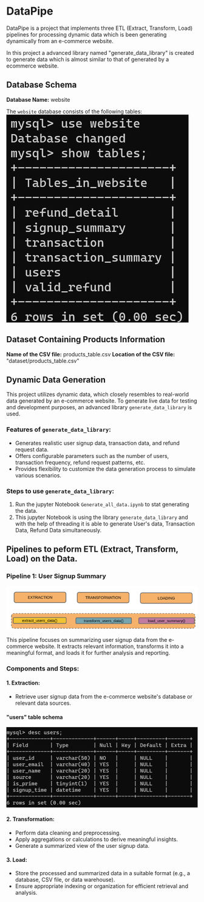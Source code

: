 # DataPipe

DataPipe is a project that implements three ETL (Extract, Transform, Load) pipelines for processing dynamic data which is been generating dynamically from an e-commerce website.

In this project a advanced library named "generate_data_library" is created to generate data which is almost similar to that of generated by a ecommerce website.

## Database Schema
**Database Name:** website

The `website` database consists of the following tables:
![website_database](images/all_tables.jpg)

## Dataset Containing Products Information
**Name of the CSV file:** products_table.csv
**Location of the CSV file:** "dataset/products_table.csv"

## Dynamic Data Generation

This project utilizes dynamic data, which closely resembles to real-world data generated by an e-commerce website. To generate live data for testing and development purposes, an advanced library `generate_data_library` is used.

### Features of `generate_data_library`:
- Generates realistic user signup data, transaction data, and refund request data.
- Offers configurable parameters such as the number of users, transaction frequency, refund request patterns, etc.
- Provides flexibility to customize the data generation process to simulate various scenarios.

### Steps to use `generate_data_library`:
1. Run the jupyter Notebook `Generate_all_data.ipynb` to stat generating the data.
2. This jupyter Notebook is using the library `generate_data_library` and with the help of threading it is able to generate User's data, Transaction Data, Refund Data simultaneously.

## Pipelines to peform ETL (Extract, Transform, Load) on the Data.

### Pipeline 1: User Signup Summary
![Pipeline1](images/pipeline-1.png)

This pipeline focuses on summarizing user signup data from the e-commerce website. It extracts relevant information, transforms it into a meaningful format, and loads it for further analysis and reporting.

### Components and Steps:
#### 1. Extraction: 
   - Retrieve user signup data from the e-commerce website's database or relevant data sources.
   #### "users" table schema
   ![users_Table](images/users%20table.png)


#### 2. Transformation: 
   - Perform data cleaning and preprocessing.
   - Apply aggregations or calculations to derive meaningful insights.
   - Generate a summarized view of the user signup data.

#### 3. Load: 
   - Store the processed and summarized data in a suitable format (e.g., a database, CSV file, or data warehouse).
   - Ensure appropriate indexing or organization for efficient retrieval and analysis.

